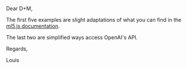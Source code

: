 Dear D+M,

The first five examples are slight adaptations of what you can find in the [ml5.js documentation](https://learn.ml5js.org/).

The last two are simplified ways access OpenAI's API.

Regards,

Louis